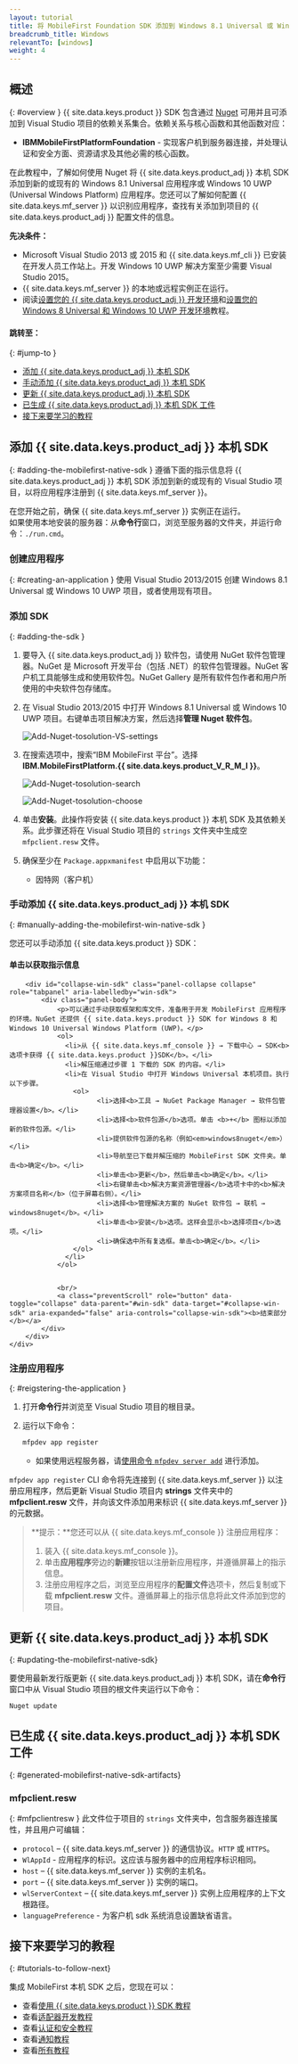 ```yaml
---
layout: tutorial
title: 将 MobileFirst Foundation SDK 添加到 Windows 8.1 Universal 或 Windows 10 UWP 应用程序
breadcrumb_title: Windows
relevantTo: [windows]
weight: 4
---
```

<!-- NLS_CHARSET=UTF-8 -->
## 概述
{: #overview }
{{ site.data.keys.product }} SDK 包含通过 [Nuget](https://www.nuget.org/) 可用并且可添加到 Visual Studio 项目的依赖关系集合。依赖关系与核心函数和其他函数对应：

* **IBMMobileFirstPlatformFoundation** - 实现客户机到服务器连接，并处理认证和安全方面、资源请求及其他必需的核心函数。

在此教程中，了解如何使用 Nuget 将 {{ site.data.keys.product_adj }} 本机 SDK 添加到新的或现有的 Windows 8.1 Universal 应用程序或 Windows 10 UWP (Universal Windows Platform) 应用程序。您还可以了解如何配置 {{ site.data.keys.mf_server }} 以识别应用程序，查找有关添加到项目的 {{ site.data.keys.product_adj }} 配置文件的信息。

**先决条件：**

- Microsoft Visual Studio 2013 或 2015 和 {{ site.data.keys.mf_cli }} 已安装在开发人员工作站上。开发 Windows 10 UWP 解决方案至少需要 Visual Studio 2015。
- {{ site.data.keys.mf_server }} 的本地或远程实例正在运行。
- 阅读[设置您的 {{ site.data.keys.product_adj }} 开发环境](../../../installation-configuration/development/mobilefirst)和[设置您的 Windows 8 Universal 和 Windows 10 UWP 开发环境](../../../installation-configuration/development/windows)教程。

#### 跳转至：
{: #jump-to }
- [添加 {{ site.data.keys.product_adj }} 本机 SDK](#adding-the-mobilefirst-native-sdk)
- [手动添加 {{ site.data.keys.product_adj }} 本机 SDK](#manually-adding-the-mobilefirst-win-native-sdk)
- [更新 {{ site.data.keys.product_adj }} 本机 SDK](#updating-the-mobilefirst-native-sdk)
- [已生成 {{ site.data.keys.product_adj }} 本机 SDK 工件](#generated-mobilefirst-native-sdk-artifacts)
- [接下来要学习的教程](#tutorials-to-follow-next)

## 添加 {{ site.data.keys.product_adj }} 本机 SDK
{: #adding-the-mobilefirst-native-sdk }
遵循下面的指示信息将 {{ site.data.keys.product_adj }} 本机 SDK 添加到新的或现有的 Visual Studio 项目，以将应用程序注册到 {{ site.data.keys.mf_server }}。

在您开始之前，确保 {{ site.data.keys.mf_server }} 实例正在运行。  
如果使用本地安装的服务器：从**命令行**窗口，浏览至服务器的文件夹，并运行命令：`./run.cmd`。

### 创建应用程序
{: #creating-an-application }
使用 Visual Studio 2013/2015 创建 Windows 8.1 Universal 或 Windows 10 UWP 项目，或者使用现有项目。  

### 添加 SDK
{: #adding-the-sdk }
1. 要导入 {{ site.data.keys.product_adj }} 软件包，请使用 NuGet 软件包管理器。NuGet 是 Microsoft 开发平台（包括 .NET）的软件包管理器。NuGet 客户机工具能够生成和使用软件包。NuGet Gallery 是所有软件包作者和用户所使用的中央软件包存储库。

2. 在 Visual Studio 2013/2015 中打开 Windows 8.1 Universal 或 Windows 10 UWP 项目。右键单击项目解决方案，然后选择**管理 Nuget 软件包**。

    ![Add-Nuget-tosolution-VS-settings](Add-Nuget-tosolution0.png)

3. 在搜索选项中，搜索“IBM MobileFirst 平台”。选择 **IBM.MobileFirstPlatform.{{ site.data.keys.product_V_R_M_I }}**。

    ![Add-Nuget-tosolution-search](Add-Nuget-tosolution1.png)

    ![Add-Nuget-tosolution-choose](Add-Nuget-tosolution2.png)

4. 单击**安装**。此操作将安装 {{ site.data.keys.product }} 本机 SDK 及其依赖关系。此步骤还将在 Visual Studio 项目的 `strings` 文件夹中生成空 `mfpclient.resw` 文件。

5. 确保至少在 `Package.appxmanifest` 中启用以下功能：

    - 因特网（客户机）

### 手动添加 {{ site.data.keys.product_adj }} 本机 SDK
{: #manually-adding-the-mobilefirst-win-native-sdk }

您还可以手动添加 {{ site.data.keys.product }} SDK：

<div class="panel-group accordion" id="adding-the-win-sdk" role="tablist" aria-multiselectable="false">
    <div class="panel panel-default">
        <div class="panel-heading" role="tab" id="win-sdk">
            <h4 class="panel-title">
                <a class="preventScroll" role="button" data-toggle="collapse" data-parent="#win-sdk" data-target="#collapse-win-sdk" aria-expanded="false" aria-controls="collapse-win-sdk"><b>单击以获取指示信息</b></a>
            </h4>
        </div>

        <div id="collapse-win-sdk" class="panel-collapse collapse" role="tabpanel" aria-labelledby="win-sdk">
            <div class="panel-body">
                <p>可以通过手动获取框架和库文件，准备用于开发 MobileFirst 应用程序的环境。NuGet 还提供 {{ site.data.keys.product }} SDK for Windows 8 和 Windows 10 Universal Windows Platform (UWP)。</p>
                <ol>
                  <li>从 {{ site.data.keys.mf_console }} → 下载中心 → SDK<b> 选项卡获得 {{ site.data.keys.product }}SDK</b>。</li>
                  <li>解压缩通过步骤 1 下载的 SDK 的内容。</li>
                  <li>在 Visual Studio 中打开 Windows Universal 本机项目。执行以下步骤。
                    <ol>
                          <li>选择<b>工具 → NuGet Package Manager → 软件包管理器设置</b>。</li>
                          <li>选择<b>软件包源</b>选项。单击 <b>+</b> 图标以添加新的软件包源。</li>
                          <li>提供软件包源的名称（例如<em>windows8nuget</em>）</li>
                          <li>导航至已下载并解压缩的 MobileFirst SDK 文件夹。单击<b>确定</b>。</li>
                          <li>单击<b>更新</b>，然后单击<b>确定</b>。</li>
                          <li>右键单击<b>解决方案资源管理器</b>选项卡中的<b>解决方案项目名称</b>（位于屏幕右侧）。</li>
                          <li>选择<b>管理解决方案的 NuGet 软件包 → 联机 → windows8nuget</b>。</li>
                          <li>单击<b>安装</b>选项。这样会显示<b>选择项目</b>选项。</li>
                          <li>确保选中所有复选框。单击<b>确定</b>。</li>
                    </ol>
                  </li>
                </ol>


                <br/>
                <a class="preventScroll" role="button" data-toggle="collapse" data-parent="#win-sdk" data-target="#collapse-win-sdk" aria-expanded="false" aria-controls="collapse-win-sdk"><b>结束部分</b></a>
            </div>
        </div>
    </div>
</div>

### 注册应用程序
{: #reigstering-the-application }
1. 打开**命令行**并浏览至 Visual Studio 项目的根目录。  

2. 运行以下命令：

   ```bash
   mfpdev app register
   ```
    - 如果使用远程服务器，请[使用命令 `mfpdev server add`](../../using-mobilefirst-cli-to-manage-mobilefirst-artifacts/#add-a-new-server-instance) 进行添加。

`mfpdev app register` CLI 命令将先连接到 {{ site.data.keys.mf_server }} 以注册应用程序，然后更新 Visual Studio 项目内 **strings** 文件夹中的 **mfpclient.resw** 文件，并向该文件添加用来标识 {{ site.data.keys.mf_server }} 的元数据。

> <span class="glyphicon glyphicon-info-sign" aria-hidden="true"></span> **提示：**您还可以从 {{ site.data.keys.mf_console }} 注册应用程序：    
>
> 1. 装入 {{ site.data.keys.mf_console }}。  
> 2. 单击**应用程序**旁边的**新建**按钮以注册新应用程序，并遵循屏幕上的指示信息。  
> 3. 注册应用程序之后，浏览至应用程序的**配置文件**选项卡，然后复制或下载 **mfpclient.resw** 文件。遵循屏幕上的指示信息将此文件添加到您的项目。

## 更新 {{ site.data.keys.product_adj }} 本机 SDK
{: #updating-the-mobilefirst-native-sdk}

要使用最新发行版更新 {{ site.data.keys.product_adj }} 本机 SDK，请在**命令行**窗口中从 Visual Studio 项目的根文件夹运行以下命令：

```bash
Nuget update
```

## 已生成 {{ site.data.keys.product_adj }} 本机 SDK 工件
{: #generated-mobilefirst-native-sdk-artifacts}

### mfpclient.resw
{: #mfpclientresw }
此文件位于项目的 `strings` 文件夹中，包含服务器连接属性，并且用户可编辑：

- `protocol` – {{ site.data.keys.mf_server }} 的通信协议。`HTTP` 或 `HTTPS`。
- `WlAppId` - 应用程序的标识。这应该与服务器中的应用程序标识相同。
- `host` – {{ site.data.keys.mf_server }} 实例的主机名。
- `port` – {{ site.data.keys.mf_server }} 实例的端口。
- `wlServerContext` – {{ site.data.keys.mf_server }} 实例上应用程序的上下文根路径。
- `languagePreference` - 为客户机 sdk 系统消息设置缺省语言。

## 接下来要学习的教程
{: #tutorials-to-follow-next}

集成 MobileFirst 本机 SDK 之后，您现在可以：

- 查看[使用 {{ site.data.keys.product }} SDK 教程](../)
- 查看[适配器开发教程](../../../adapters/)
- 查看[认证和安全教程](../../../authentication-and-security/)
- 查看[通知教程](../../../notifications/)
- 查看[所有教程](../../../all-tutorials)
